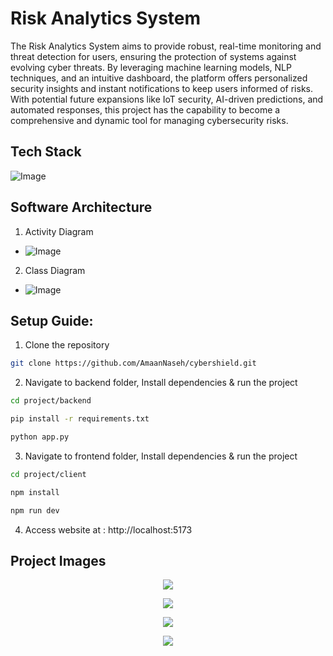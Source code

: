 # Risk Analytics System

The Risk Analytics System aims to provide robust, real-time monitoring and threat detection for users, ensuring the protection of systems against evolving cyber threats. By leveraging machine learning models, NLP techniques, and an intuitive dashboard, the platform offers personalized security insights and instant notifications to keep users informed of risks. With potential future expansions like IoT security, AI-driven predictions, and automated responses, this project has the capability to become a comprehensive and dynamic tool for managing cybersecurity risks.

## Tech Stack

![Image](https://github.com/user-attachments/assets/c12536cb-5eac-425f-b9d5-89b938d25da8)

## Software Architecture

1. Activity Diagram

- ![Image](https://github.com/user-attachments/assets/cfad40b5-e3bf-499f-9dd2-c6726e914f0e)

2. Class Diagram

- ![Image](https://github.com/user-attachments/assets/deda37ac-fa64-4805-854c-11b20f4bf96a)

## Setup Guide:

1. Clone the repository

```bash
git clone https://github.com/AmaanNaseh/cybershield.git
```

2. Navigate to backend folder, Install dependencies & run the project

```bash
cd project/backend
```

```bash
pip install -r requirements.txt
```

```bash
python app.py
```

3. Navigate to frontend folder, Install dependencies & run the project

```bash
cd project/client
```

```bash
npm install
```

```bash
npm run dev
```

4. Access website at : http://localhost:5173

## Project Images

<p align="center">
<img src="https://github.com/user-attachments/assets/8a858671-7aef-459b-af94-9c289e9d3308">
</p>

<p align="center">
<img src="https://github.com/user-attachments/assets/15e58f04-b688-4db5-bb88-10fed4aca710"></img>
</p>

<p align="center">
<img src="https://github.com/user-attachments/assets/d061735d-c185-4074-a3e0-1a8a7d8a1a47"></img>
</p>

<p align="center">
<img src="https://github.com/user-attachments/assets/834fc3bf-9467-4850-b392-4f2ba3769a49"></img>
</p>

